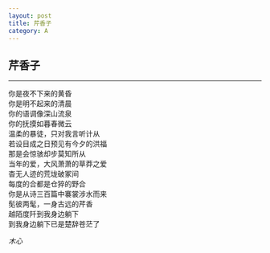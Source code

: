 ```yaml
---
layout: post
title: 芹香子
category: A
---
```


## 芹香子
---
你是夜不下来的黄昏<br/>
你是明不起来的清晨<br/>
你的语调像深山流泉<br/>
你的抚摸如暮春微云<br/>
温柔的暴徒，只对我言听计从<br/>
若设目成之日预见有今夕的洪福<br/>
那是会惊骇却步莫知所从<br/>
当年的爱，大风萧萧的草莽之爱<br/>
杳无人迹的荒垅破冢间<br/>
每度的合都是仓猝的野合<br/>
你是从诗三百篇中褰裳涉水而来<br/>
髧彼两髦，一身古远的芹香<br/>
越陌度阡到我身边躺下<br/>
到我身边躺下已是楚辞苍茫了<br/>

*木心*